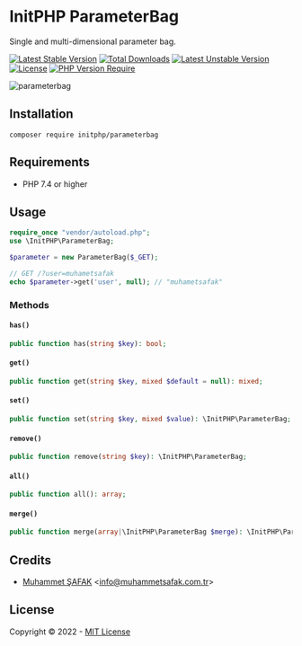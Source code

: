 # InitPHP ParameterBag

Single and multi-dimensional parameter bag.

[![Latest Stable Version](http://poser.pugx.org/initphp/parameterbag/v)](https://packagist.org/packages/initphp/parameterbag) [![Total Downloads](http://poser.pugx.org/initphp/parameterbag/downloads)](https://packagist.org/packages/initphp/parameterbag) [![Latest Unstable Version](http://poser.pugx.org/initphp/parameterbag/v/unstable)](https://packagist.org/packages/initphp/parameterbag) [![License](http://poser.pugx.org/initphp/parameterbag/license)](https://packagist.org/packages/initphp/parameterbag) [![PHP Version Require](http://poser.pugx.org/initphp/parameterbag/require/php)](https://packagist.org/packages/initphp/parameterbag)

![parameterbag](https://initphp.github.io/logos/parameterbag.png)

## Installation

```
composer require initphp/parameterbag
```

## Requirements

- PHP 7.4 or higher

## Usage

```php 
require_once "vendor/autoload.php";
use \InitPHP\ParameterBag;

$parameter = new ParameterBag($_GET);

// GET /?user=muhametsafak
echo $parameter->get('user', null); // "muhametsafak"
```

### Methods

#### `has()`

```php 
public function has(string $key): bool;
```

#### `get()`

```php 
public function get(string $key, mixed $default = null): mixed;
```

#### `set()`

```php 
public function set(string $key, mixed $value): \InitPHP\ParameterBag;
```

#### `remove()`

```php 
public function remove(string $key): \InitPHP\ParameterBag;
```

#### `all()`

```php 
public function all(): array;
```

#### `merge()`

```php 
public function merge(array|\InitPHP\ParameterBag $merge): \InitPHP\ParameterBag;
```

## Credits

- [Muhammet ŞAFAK](https://www.muhammetsafak.com.tr) <<info@muhammetsafak.com.tr>> 

## License

Copyright &copy; 2022 - [MIT License](https://initphp.github.io/license.txt)